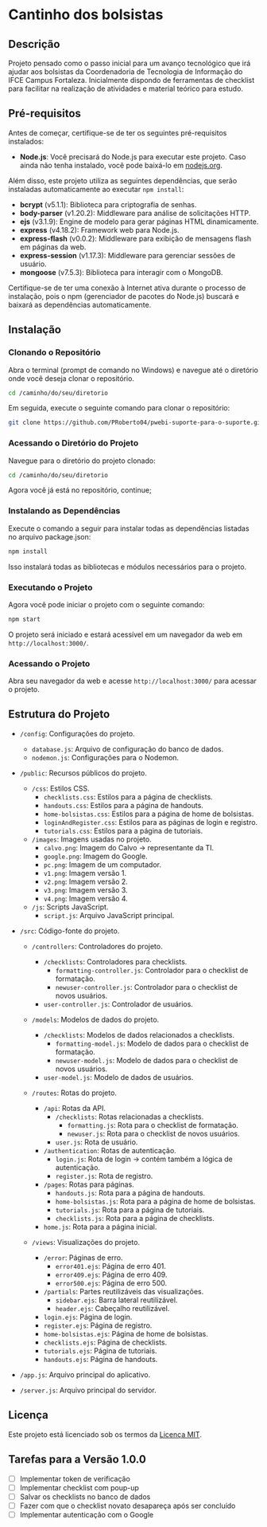# Cantinho dos bolsistas

## Descrição

Projeto pensado como o passo inicial para um avanço tecnológico que irá ajudar aos bolsistas da Coordenadoria de Tecnologia de Informação do IFCE Campus Fortaleza. Inicialmente dispondo de ferramentas de checklist para facilitar na realização de atividades e material teórico para estudo.

## Pré-requisitos

Antes de começar, certifique-se de ter os seguintes pré-requisitos instalados:

- **Node.js**: Você precisará do Node.js para executar este projeto. Caso ainda não tenha instalado, você pode baixá-lo em [nodejs.org](https://nodejs.org/).

Além disso, este projeto utiliza as seguintes dependências, que serão instaladas automaticamente ao executar `npm install`:

- **bcrypt** (v5.1.1): Biblioteca para criptografia de senhas.
- **body-parser** (v1.20.2): Middleware para análise de solicitações HTTP.
- **ejs** (v3.1.9): Engine de modelo para gerar páginas HTML dinamicamente.
- **express** (v4.18.2): Framework web para Node.js.
- **express-flash** (v0.0.2): Middleware para exibição de mensagens flash em páginas da web.
- **express-session** (v1.17.3): Middleware para gerenciar sessões de usuário.
- **mongoose** (v7.5.3): Biblioteca para interagir com o MongoDB.

Certifique-se de ter uma conexão à Internet ativa durante o processo de instalação, pois o npm (gerenciador de pacotes do Node.js) buscará e baixará as dependências automaticamente.

## Instalação

### Clonando o Repositório

Abra o terminal (prompt de comando no Windows) e navegue até o diretório onde você deseja clonar o repositório. 

```bash
cd /caminho/do/seu/diretorio
```

Em seguida, execute o seguinte comando para clonar o repositório:

```bash
git clone https://github.com/PRoberto04/pwebi-suporte-para-o-suporte.git
```
### Acessando o Diretório do Projeto

Navegue para o diretório do projeto clonado:

```bash
cd /caminho/do/seu/diretorio
```
Agora você já está no repositório, continue;

### Instalando as Dependências
Execute o comando a seguir para instalar todas as dependências listadas no arquivo package.json:

```bash
npm install
```

Isso instalará todas as bibliotecas e módulos necessários para o projeto.

### Executando o Projeto
Agora você pode iniciar o projeto com o seguinte comando:

```bash
npm start
```

O projeto será iniciado e estará acessível em um navegador da web em `http://localhost:3000/`.

### Acessando o Projeto

Abra seu navegador da web e acesse `http://localhost:3000/` para acessar o projeto.

## Estrutura do Projeto

- `/config`: Configurações do projeto.
  - `database.js`: Arquivo de configuração do banco de dados.
  - `nodemon.js`: Configurações para o Nodemon.

- `/public`: Recursos públicos do projeto.
  - `/css`: Estilos CSS.
    - `checklists.css`: Estilos para a página de checklists.
    - `handouts.css`: Estilos para a página de handouts.
    - `home-bolsistas.css`: Estilos para a página de home de bolsistas.
    - `loginAndRegister.css`: Estilos para as páginas de login e registro.
    - `tutorials.css`: Estilos para a página de tutoriais.
  - `/images`: Imagens usadas no projeto.
    - `calvo.png`: Imagem do Calvo -> representante da TI.
    - `google.png`: Imagem do Google.
    - `pc.png`: Imagem de um computador.
    - `v1.png`: Imagem versão 1.
    - `v2.png`: Imagem versão 2.
    - `v3.png`: Imagem versão 3.
    - `v4.png`: Imagem versão 4.
  - `/js`: Scripts JavaScript.
    - `script.js`: Arquivo JavaScript principal.

- `/src`: Código-fonte do projeto.
  - `/controllers`: Controladores do projeto.
    - `/checklists`: Controladores para checklists.
      - `formatting-controller.js`: Controlador para o checklist de formatação.
      - `newuser-controller.js`: Controlador para o checklist de novos usuários.
    - `user-controller.js`: Controlador de usuários.
  - `/models`: Modelos de dados do projeto.
    - `/checklists`: Modelos de dados relacionados a checklists.
      - `formatting-model.js`: Modelo de dados para o checklist de formatação.
      - `newuser-model.js`: Modelo de dados para o checklist de novos usuários.
    - `user-model.js`: Modelo de dados de usuários.
  - `/routes`: Rotas do projeto.
    - `/api`: Rotas da API.
      - `/checklists`: Rotas relacionadas a checklists.
        - `formatting.js`: Rota para o checklist de formatação.
        - `newuser.js`: Rota para o checklist de novos usuários.
      - `user.js`: Rota de usuário.
    - `/authentication`: Rotas de autenticação.
      - `login.js`: Rota de login -> contém também a lógica de autenticação.
      - `register.js`: Rota de registro.
    - `/pages`: Rotas para páginas.
      - `handouts.js`: Rota para a página de handouts.
      - `home-bolsistas.js`: Rota para a página de home de bolsistas.
      - `tutorials.js`: Rota para a página de tutoriais.
      - `checklists.js`: Rota para a página de checklists.
    - `home.js`: Rota para a página inicial.

  - `/views`: Visualizações do projeto.
    - `/error`: Páginas de erro.
      - `error401.ejs`: Página de erro 401.
      - `error409.ejs`: Página de erro 409.
      - `error500.ejs`: Página de erro 500.
    - `/partials`: Partes reutilizáveis das visualizações.
      - `sidebar.ejs`: Barra lateral reutilizável.
      - `header.ejs`: Cabeçalho reutilizável.
    - `login.ejs`: Página de login.
    - `register.ejs`: Página de registro.
    - `home-bolsistas.ejs`: Página de home de bolsistas.
    - `checklists.ejs`: Página de checklists.
    - `tutorials.ejs`: Página de tutoriais.
    - `handouts.ejs`: Página de handouts.

- `/app.js`: Arquivo principal do aplicativo.
- `/server.js`: Arquivo principal do servidor.


## Licença

Este projeto está licenciado sob os termos da [Licença MIT](LICENSE).

## Tarefas para a Versão 1.0.0

- [ ] Implementar token de verificação
- [ ] Implementar checklist com poup-up
- [ ] Salvar os checklists no banco de dados
- [ ] Fazer com que o checklist novato desapareça após ser concluído
- [ ] Implementar autenticação com o Google